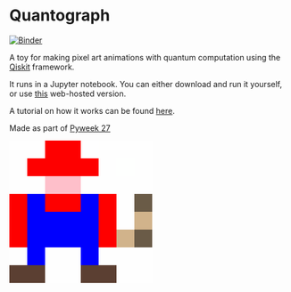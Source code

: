 # Quantograph
[![Binder](https://mybinder.org/badge_logo.svg)](https://mybinder.org/v2/gh/quantumjim/quantograph/master?filepath=quantograph.ipynb)

A toy for making pixel art animations with quantum computation using the [Qiskit](https://www.qiskit.org) framework.

It runs in a Jupyter notebook. You can either download and run it yourself, or use [this](https://mybinder.org/v2/gh/quantumjim/quantograph/master?filepath=quantograph.ipynb) web-hosted version.

A tutorial on how it works can be found [here](https://github.com/Qiskit/qiskit-tutorials/blob/quantumjim-patch-1/community/games/quantum_animations.ipynb).

Made as part of [Pyweek 27](https://pyweek.org/27/)

![](outputs/Plumber_2019_3_29%4013:35:2.png)

